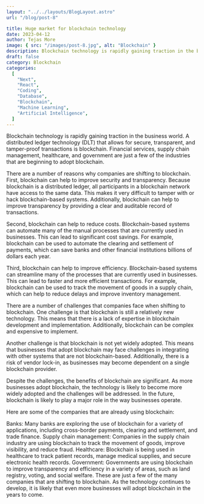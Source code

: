 ```yaml
---
layout: "../../layouts/BlogLayout.astro"
url: "/blog/post-8"

title: Huge market for blockchain technology
date: 2023-04-12
author: Tejas More
image: { src: "/images/post-8.jpg", alt: "Blockchain" }
description: Blockchain technology is rapidly gaining traction in the business world. A distributed ledger technology (DLT) that allows for secure, transparent, and tamper-proof transactions is blockchain. Financial services, supply chain management, healthcare, and government are just a few of the industries that are beginning to adopt blockchain.
draft: false
category: Blockchain
categories:
  [
    "Next",
    "React",
    "Coding",
    "Database",
    "Blockchain",
    "Machine Learning",
    "Artificial Intelligence",
  ]
---
```


Blockchain technology is rapidly gaining traction in the business world. A distributed ledger technology (DLT) that allows for secure, transparent, and tamper-proof transactions is blockchain. Financial services, supply chain management, healthcare, and government are just a few of the industries that are beginning to adopt blockchain.

There are a number of reasons why companies are shifting to blockchain. First, blockchain can help to improve security and transparency. Because blockchain is a distributed ledger, all participants in a blockchain network have access to the same data. This makes it very difficult to tamper with or hack blockchain-based systems. Additionally, blockchain can help to improve transparency by providing a clear and auditable record of transactions.

Second, blockchain can help to reduce costs. Blockchain-based systems can automate many of the manual processes that are currently used in businesses. This can lead to significant cost savings. For example, blockchain can be used to automate the clearing and settlement of payments, which can save banks and other financial institutions billions of dollars each year.

Third, blockchain can help to improve efficiency. Blockchain-based systems can streamline many of the processes that are currently used in businesses. This can lead to faster and more efficient transactions. For example, blockchain can be used to track the movement of goods in a supply chain, which can help to reduce delays and improve inventory management.

There are a number of challenges that companies face when shifting to blockchain. One challenge is that blockchain is still a relatively new technology. This means that there is a lack of expertise in blockchain development and implementation. Additionally, blockchain can be complex and expensive to implement.

Another challenge is that blockchain is not yet widely adopted. This means that businesses that adopt blockchain may face challenges in integrating with other systems that are not blockchain-based. Additionally, there is a risk of vendor lock-in, as businesses may become dependent on a single blockchain provider.

Despite the challenges, the benefits of blockchain are significant. As more businesses adopt blockchain, the technology is likely to become more widely adopted and the challenges will be addressed. In the future, blockchain is likely to play a major role in the way businesses operate.

Here are some of the companies that are already using blockchain:

Banks: Many banks are exploring the use of blockchain for a variety of applications, including cross-border payments, clearing and settlement, and trade finance.
Supply chain management: Companies in the supply chain industry are using blockchain to track the movement of goods, improve visibility, and reduce fraud.
Healthcare: Blockchain is being used in healthcare to track patient records, manage medical supplies, and secure electronic health records.
Government: Governments are using blockchain to improve transparency and efficiency in a variety of areas, such as land registry, voting, and social welfare.
These are just a few of the many companies that are shifting to blockchain. As the technology continues to develop, it is likely that even more businesses will adopt blockchain in the years to come.
